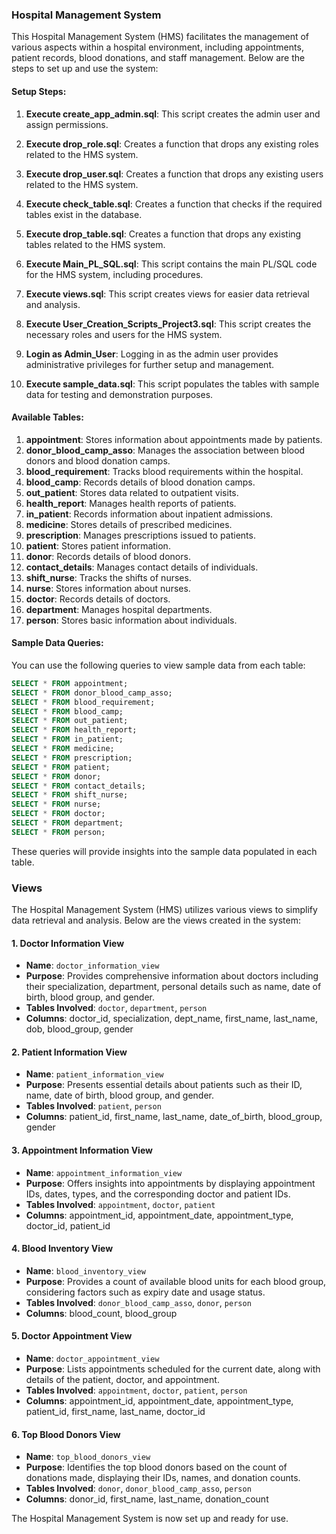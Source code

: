 ### Hospital Management System

This Hospital Management System (HMS) facilitates the management of various aspects within a hospital environment, including appointments, patient records, blood donations, and staff management. Below are the steps to set up and use the system:

#### Setup Steps:

1. **Execute create_app_admin.sql**: This script creates the admin user and assign permissions.
   
2. **Execute drop_role.sql**: Creates a function that drops any existing roles related to the HMS system.

3. **Execute drop_user.sql**: Creates a function that drops any existing users related to the HMS system.

4. **Execute check_table.sql**: Creates a function that checks if the required tables exist in the database.

5. **Execute drop_table.sql**: Creates a function that drops any existing tables related to the HMS system.

6. **Execute Main_PL_SQL.sql**: This script contains the main PL/SQL code for the HMS system, including procedures.

7. **Execute views.sql**: This script creates views for easier data retrieval and analysis.

8. **Execute User_Creation_Scripts_Project3.sql**: This script creates the necessary roles and users for the HMS system.

9. **Login as Admin_User**:
   Logging in as the admin user provides administrative privileges for further setup and management.

10. **Execute sample_data.sql**: This script populates the tables with sample data for testing and demonstration purposes.

#### Available Tables:

1. **appointment**: Stores information about appointments made by patients.
2. **donor_blood_camp_asso**: Manages the association between blood donors and blood donation camps.
3. **blood_requirement**: Tracks blood requirements within the hospital.
4. **blood_camp**: Records details of blood donation camps.
5. **out_patient**: Stores data related to outpatient visits.
6. **health_report**: Manages health reports of patients.
7. **in_patient**: Records information about inpatient admissions.
8. **medicine**: Stores details of prescribed medicines.
9. **prescription**: Manages prescriptions issued to patients.
10. **patient**: Stores patient information.
11. **donor**: Records details of blood donors.
12. **contact_details**: Manages contact details of individuals.
13. **shift_nurse**: Tracks the shifts of nurses.
14. **nurse**: Stores information about nurses.
15. **doctor**: Records details of doctors.
16. **department**: Manages hospital departments.
17. **person**: Stores basic information about individuals.

#### Sample Data Queries:

You can use the following queries to view sample data from each table:

```sql
SELECT * FROM appointment;
SELECT * FROM donor_blood_camp_asso;
SELECT * FROM blood_requirement;
SELECT * FROM blood_camp;
SELECT * FROM out_patient;
SELECT * FROM health_report;
SELECT * FROM in_patient;
SELECT * FROM medicine;
SELECT * FROM prescription;
SELECT * FROM patient;
SELECT * FROM donor;
SELECT * FROM contact_details;
SELECT * FROM shift_nurse;
SELECT * FROM nurse;
SELECT * FROM doctor;
SELECT * FROM department;
SELECT * FROM person;
```

These queries will provide insights into the sample data populated in each table.

### Views

The Hospital Management System (HMS) utilizes various views to simplify data retrieval and analysis. Below are the views created in the system:

#### 1. Doctor Information View
- **Name**: `doctor_information_view`
- **Purpose**: Provides comprehensive information about doctors including their specialization, department, personal details such as name, date of birth, blood group, and gender.
- **Tables Involved**: `doctor`, `department`, `person`
- **Columns**: doctor_id, specialization, dept_name, first_name, last_name, dob, blood_group, gender

#### 2. Patient Information View
- **Name**: `patient_information_view`
- **Purpose**: Presents essential details about patients such as their ID, name, date of birth, blood group, and gender.
- **Tables Involved**: `patient`, `person`
- **Columns**: patient_id, first_name, last_name, date_of_birth, blood_group, gender

#### 3. Appointment Information View
- **Name**: `appointment_information_view`
- **Purpose**: Offers insights into appointments by displaying appointment IDs, dates, types, and the corresponding doctor and patient IDs.
- **Tables Involved**: `appointment`, `doctor`, `patient`
- **Columns**: appointment_id, appointment_date, appointment_type, doctor_id, patient_id

#### 4. Blood Inventory View
- **Name**: `blood_inventory_view`
- **Purpose**: Provides a count of available blood units for each blood group, considering factors such as expiry date and usage status.
- **Tables Involved**: `donor_blood_camp_asso`, `donor`, `person`
- **Columns**: blood_count, blood_group

#### 5. Doctor Appointment View
- **Name**: `doctor_appointment_view`
- **Purpose**: Lists appointments scheduled for the current date, along with details of the patient, doctor, and appointment.
- **Tables Involved**: `appointment`, `doctor`, `patient`, `person`
- **Columns**: appointment_id, appointment_date, appointment_type, patient_id, first_name, last_name, doctor_id

#### 6. Top Blood Donors View
- **Name**: `top_blood_donors_view`
- **Purpose**: Identifies the top blood donors based on the count of donations made, displaying their IDs, names, and donation counts.
- **Tables Involved**: `donor`, `donor_blood_camp_asso`, `person`
- **Columns**: donor_id, first_name, last_name, donation_count

The Hospital Management System is now set up and ready for use.

